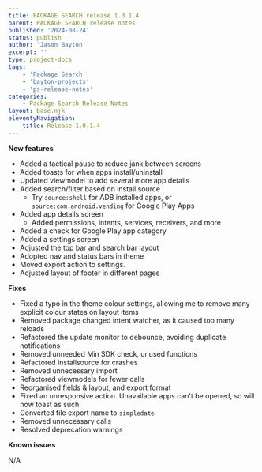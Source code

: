 ```yaml
---
title: PACKAGE SEARCH release 1.0.1.4
parent: PACKAGE SEARCH release notes
published: '2024-08-24'
status: publish
author: 'Jason Bayton'
excerpt: ''
type: project-docs
tags: 
    - 'Package Search'
    - 'bayton-projects'
    - 'ps-release-notes'
categories: 
    - Package Search Release Notes
layout: base.njk
eleventyNavigation: 
    title: Release 1.0.1.4
---
```


**New features**

- Added a tactical pause to reduce jank between screens
- Added toasts for when apps install/uninstall
- Updated viewmodel to add several more app details
- Added search/filter based on install source
  - Try `source:shell` for ADB installed apps, or `source:com.android.vending` for Google Play Apps
- Added app details screen
  - Added permissions, intents, services, receivers, and more
- Added a check for Google Play app category 
- Added a settings screen
- Adjusted the top bar and search bar layout 
- Adopted nav and status bars in theme
- Moved export action to settings.
- Adjusted layout of footer in different pages
  
**Fixes**

- Fixed a typo in the theme colour settings, allowing me to remove many explicit colour states on layout items
- Removed package changed intent watcher, as it caused too many reloads
- Refactored the update monitor to debounce, avoiding duplicate notifications 
- Removed unneeded Min SDK check, unused functions
- Refactored installsource for crashes
- Removed unnecessary import
- Refactored viewmodels for fewer calls
- Reorganised fields & layout, and export format
- Fixed an unresponsive action. Unavailable apps can't be opened, so will now toast as such
- Converted file export name to `simpledate`
- Removed unnecessary calls
- Resolved deprecation warnings

**Known issues**

N/A